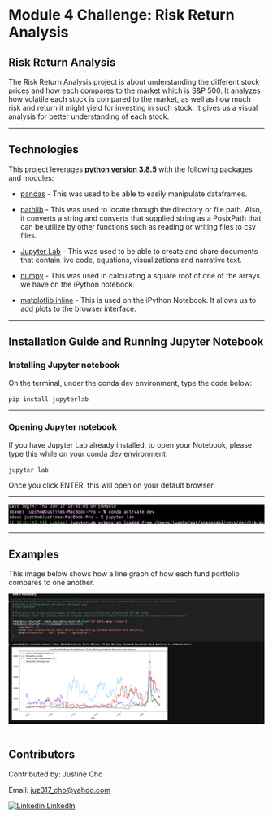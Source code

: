 # **Module 4 Challenge: Risk Return Analysis**

## Risk Return Analysis

The Risk Return Analysis project is about understanding the different stock prices and how each compares to the market which is S&P 500. It analyzes how volatile each stock is compared to the market, as well as how much risk and return it might yield for investing in such stock. It gives us a visual analysis for better understanding of each stock.

---

## Technologies

This project leverages **[python version 3.8.5](https://www.python.org/downloads/)** with the following packages and modules:

* [pandas](https://pandas.pydata.org/docs/) - This was used to be able to easily manipulate dataframes.

* [pathlib](https://docs.python.org/3/library/pathlib.html) - This was used to locate through the directory or file path. Also, it converts a string and converts that supplied string as a PosixPath that can be utilize by other functions such as reading or writing files to csv files.

* [Jupyter Lab](https://jupyterlab.readthedocs.io/en/stable/) - This was used to be able to create and share documents that contain live code, equations, visualizations and narrative text.

* [numpy](https://numpy.org/install/) - This was used in calculating a square root of one of the arrays we have on the iPython notebook.

* [matplotlib inline](https://github.com/ipython/matplotlib-inline) - This is used on the iPython Notebook. It allows us to add plots to the browser interface.
---

## Installation Guide and Running Jupyter Notebook

### Installing Jupyter notebook

On the terminal, under the conda dev environment, type the code below:

`pip install jupyterlab`

---
### Opening Jupyter notebook

If you have Jupyter Lab already installed, to open your Notebook, please type this while on your conda dev environment:

`jupyter lab` 

Once you click ENTER, this will open on your default browser.

----

![Open Jupyter Lab](./images/open_jupyter_lab.jpeg)


---

## Examples

This image below shows how a line graph of how each fund portfolio compares to one another.

![Sample Line Plot Daily Return](./images/daily_returns.jpeg)

---

## Contributors


Contributed by: Justine Cho

Email: juz317_cho@yahoo.com

[![Linkedin](https://i.stack.imgur.com/gVE0j.png) LinkedIn](https://www.linkedin.com/in/justinecho)

